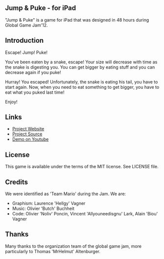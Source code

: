 Jump & Puke - for iPad
----------------------

"Jump & Puke" is a game for iPad that was designed in 48 hours during Global Game Jam'12.

Introduction
------------

Escape! Jump! Puke!

You've been eaten by a snake, escape! Your size will decrease with time as the snake is digesting you. You can get bigger by eating stuff and you can decrease again if you puke!

Hurray! You escaped! Unfortunately, the snake is eating his tail, you have to start again. Now, when you need to eat something to get bigger, you have to eat what you puked last time!

Enjoy!

Links
-----

* [Project Website](http://globalgamejam.org/2012/jump-puke)
* [Project Source](https://github.com/biou/Jump-Puke)
* [Demo on Youtube](http://www.youtube.com/watch?v=RqXsY6ZrnGM)


License
-------
This game is available under the terms of the MIT license. See LICENSE file.

Credits
-------

We were identified as 'Team Mario' during the Jam.
We are:

* Graphism: Laurence 'Hellgy' Vagner
* Music: Olivier 'Butch' Buchheit
* Code: Olivier 'Noliv' Poncin, Vincent 'Allyouneedisgnu' Lark, Alain 'Biou' Vagner

Thanks
------

Many thanks to the organization team of the global game jam, more particularly to Thomas 'MrHelmut' Altenburger.
